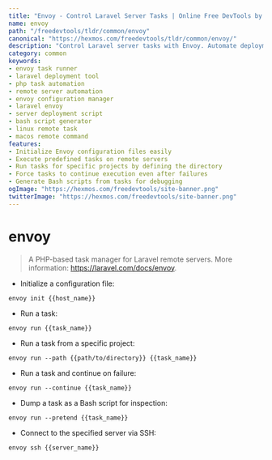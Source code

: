 ```yaml
---
title: "Envoy - Control Laravel Server Tasks | Online Free DevTools by Hexmos"
name: envoy
path: "/freedevtools/tldr/common/envoy"
canonical: "https://hexmos.com/freedevtools/tldr/common/envoy/"
description: "Control Laravel server tasks with Envoy. Automate deployments, run remote commands, and manage server configurations with this PHP-based task runner. Free online tool, no registration required."
category: common
keywords:
- envoy task runner
- laravel deployment tool
- php task automation
- remote server automation
- envoy configuration manager
- laravel envoy
- server deployment script
- bash script generator
- linux remote task
- macos remote command
features:
- Initialize Envoy configuration files easily
- Execute predefined tasks on remote servers
- Run tasks for specific projects by defining the directory
- Force tasks to continue execution even after failures
- Generate Bash scripts from tasks for debugging
ogImage: "https://hexmos.com/freedevtools/site-banner.png"
twitterImage: "https://hexmos.com/freedevtools/site-banner.png"
---
```


# envoy

> A PHP-based task manager for Laravel remote servers.
> More information: <https://laravel.com/docs/envoy>.

- Initialize a configuration file:

`envoy init {{host_name}}`

- Run a task:

`envoy run {{task_name}}`

- Run a task from a specific project:

`envoy run --path {{path/to/directory}} {{task_name}}`

- Run a task and continue on failure:

`envoy run --continue {{task_name}}`

- Dump a task as a Bash script for inspection:

`envoy run --pretend {{task_name}}`

- Connect to the specified server via SSH:

`envoy ssh {{server_name}}`
